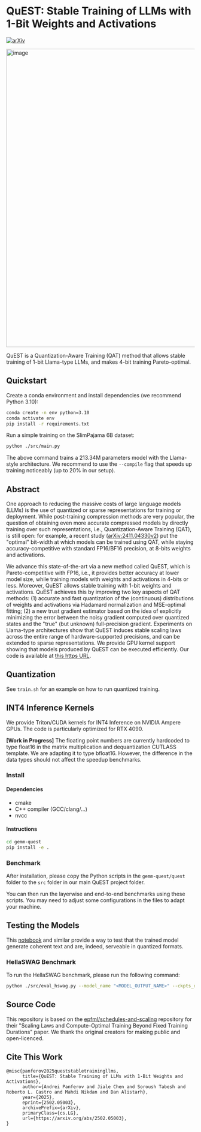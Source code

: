 # QuEST: Stable Training of LLMs with 1-Bit Weights and Activations

[![arXiv](https://img.shields.io/badge/arXiv-1234.56789-b31b1b.svg)](https://arxiv.org/abs/2502.05003)

<img width="795" alt="image" src="https://github.com/user-attachments/assets/bc615c35-fefb-4d51-b42f-59d5e07f2e46" />

QuEST is a Quantization-Aware Training (QAT) method that allows stable training of 1-bit Llama-type LLMs, and makes 4-bit training Pareto-optimal.

## Quickstart 

Create a conda environment and install dependencies (we recommend Python 3.10):

```bash
conda create -n env python=3.10
conda activate env
pip install -r requirements.txt
```

Run a simple training on the SlimPajama 6B dataset:
```bash
python ./src/main.py
```

The above command trains a 213.34M parameters model with the Llama-style architecture. We recommend to use the `--compile` flag that speeds up training noticeably (up to 20% in our setup).

## Abstract

One approach to reducing the massive costs of large language models (LLMs) is the use of quantized or sparse representations for training or deployment. While post-training compression methods are very popular, the question of obtaining even more accurate compressed models by directly training over such representations, i.e., Quantization-Aware Training (QAT), is still open: for example, a recent study ([arXiv:2411.04330v2](https://arxiv.org/abs/2411.04330v2)) put the "optimal" bit-width at which models can be trained using QAT, while staying accuracy-competitive with standard FP16/BF16 precision, at 8-bits weights and activations.

We advance this state-of-the-art via a new method called QuEST, which is Pareto-competitive with FP16, i.e., it provides better accuracy at lower model size, while training models with weights and activations in 4-bits or less. Moreover, QuEST allows stable training with 1-bit weights and activations. QuEST achieves this by improving two key aspects of QAT methods: (1) accurate and fast quantization of the (continuous) distributions of weights and activations via Hadamard normalization and MSE-optimal fitting; (2) a new trust gradient estimator based on the idea of explicitly minimizing the error between the noisy gradient computed over quantized states and the "true" (but unknown) full-precision gradient. Experiments on Llama-type architectures show that QuEST induces stable scaling laws across the entire range of hardware-supported precisions, and can be extended to sparse representations. We provide GPU kernel support showing that models produced by QuEST can be executed efficiently. Our code is available at [this https URL](https://github.com/IST-DASLab/QuEST). 

## Quantization

See `train.sh` for an example on how to run quantized training.

## INT4 Inference Kernels

We provide Triton/CUDA kernels for INT4 Inference on NVIDIA Ampere GPUs. The code is particularly optimized for RTX 4090.

**[Work in Progress]** The floating point numbers are currently hardcoded to type float16 in the matrix multiplication and dequantization CUTLASS template. We are adapting it to type bfloat16. However, the difference in the data types should not affect the speedup benchmarks.

### Install

#### Dependencies

- cmake
- C++ compiler (GCC/clang/...)
- nvcc

#### Instructions

```bash
cd gemm-quest
pip install -e .
```

### Benchmark

After installation, please copy the Python scripts in the `gemm-quest/quest` folder to the `src` folder in our main QuEST project folder.

You can then run the layerwise and end-to-end benchmarks using these scripts. You may need to adjust some configurations in the files to adapt your machine.

## Testing the Models

This [notebook](src/HadamardTesting.ipynb) and similar provide a way to test that the trained model generate coherent text and are, indeed, serveable in quantized formats.

### HellaSWAG Benchmark

To run the HellaSWAG benchmark, please run the following command:

```bash
python ./src/eval_hswag.py --model_name "<MODEL_OUTPUT_NAME>" --ckpts_dir "./ckpts"
```

## Source Code

This repository is based on the [epfml/schedules-and-scaling](https://github.com/epfml/schedules-and-scaling) repository for their "Scaling Laws and Compute-Optimal Training Beyond Fixed Training Durations" paper. We thank the original creators for making public and open-licenced. 

## Cite This Work
```
@misc{panferov2025queststabletrainingllms,
      title={QuEST: Stable Training of LLMs with 1-Bit Weights and Activations}, 
      author={Andrei Panferov and Jiale Chen and Soroush Tabesh and Roberto L. Castro and Mahdi Nikdan and Dan Alistarh},
      year={2025},
      eprint={2502.05003},
      archivePrefix={arXiv},
      primaryClass={cs.LG},
      url={https://arxiv.org/abs/2502.05003}, 
}
```

